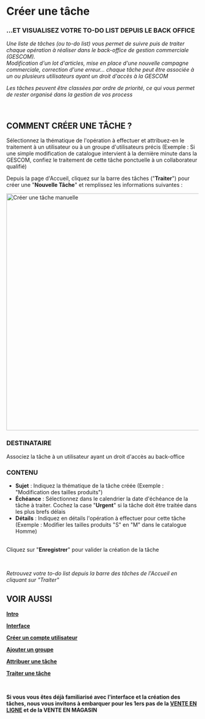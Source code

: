 # Créer une tâche


<h3 ><strong>...ET VISUALISEZ VOTRE TO-DO LIST DEPUIS LE BACK OFFICE</strong></h3>


<p><span ><em>Une liste de t&acirc;ches (ou to-do list)&nbsp;vous permet de suivre puis de traiter chaque op&eacute;ration &agrave; r&eacute;aliser dans le back-office de gestion commerciale (GESCOM). <br />Modification d'un lot d'articles, mise en place d'une nouvelle campagne commerciale, correction d'une erreur... chaque t&acirc;che peut &ecirc;tre associ&eacute;e &agrave; un ou plusieurs utilisateurs ayant un droit d'acc&egrave;s&nbsp;&agrave; la GESCOM</em></span></p>
<p><span ><em>Les t&acirc;ches peuvent &ecirc;tre class&eacute;es par ordre de priorit&eacute;, ce qui vous permet de rester organis&eacute; dans la gestion de vos process</em></span></p>
<p>&nbsp;</p>


<h2>COMMENT CR&Eacute;ER UNE T&Acirc;CHE ?</h2>
<p>S&eacute;lectionnez la th&eacute;matique de l'op&eacute;ration &agrave; effectuer et attribuez-en le traitement &agrave; un utilisateur ou &agrave; un groupe d'utilisateurs pr&eacute;cis (<span >Exemple</span> : Si une simple modification de catalogue intervient &agrave; la derni&egrave;re minute dans la GESCOM, confiez le traitement de cette t&acirc;che ponctuelle &agrave; un collaborateur qualifi&eacute;)</p>
<p>Depuis la page d'Accueil, cliquez sur la barre des t&acirc;ches ("<strong>Traiter</strong>") pour cr&eacute;er une "<strong>Nouvelle T&acirc;che</strong>" et remplissez les informations suivantes :</p>


<p><img src="https://datasimplemente.blob.core.windows.net/aide/creertaches-min.gif" alt="Cr&eacute;er une t&acirc;che manuelle" width="1100" height="619" /></p>


<h3><strong>DESTINATAIRE</strong></h3>
<p>Associez la t&acirc;che &agrave; un utilisateur ayant un droit d'acc&egrave;s au back-office</p>
<h3><strong>CONTENU</strong></h3>
<ul >
<li><strong>Sujet</strong> : Indiquez la th&eacute;matique de la t&acirc;che cr&eacute;&eacute;e (Exemple : "Modification des tailles produits")</li>
<li><strong>&Eacute;ch&eacute;ance</strong> : S&eacute;lectionnez dans le calendrier la date d'&eacute;ch&eacute;ance de la t&acirc;che &agrave; traiter. Cochez la case "<strong>Urgent</strong>" si la t&acirc;che doit &ecirc;tre trait&eacute;e dans les plus brefs d&eacute;lais</li>
<li><strong>D&eacute;tails</strong> : Indiquez en d&eacute;tails l'op&eacute;ration &agrave; effectuer pour cette t&acirc;che (Exemple : Modifier les tailles produits "S" en "M" dans le catalogue Homme)</li>
</ul>
<p><br />Cliquez sur "<strong>Enregistrer</strong>" pour valider la cr&eacute;ation de la t&acirc;che</p>
<p>&nbsp;</p>
<p><span ><em>Retrouvez&nbsp;votre to-do list depuis la barre des t&acirc;ches de l'Accueil en cliquant sur "Traiter"</em></span></p>


<h2>VOIR AUSSI</h2>
<p><strong><span ><a title="Intro" href="/fr-fr/start/interface/default.md">Intro</a></span></strong></p>
<p><strong><span ><a title="Interface" href="/fr-fr/start/interface/first-step-interface.md">Interface</a></span></strong></p>
<p><strong><span ><a title="Cr&eacute;er un compte utilisateur" href="/fr-fr/start/interface/creer-compte.md">Cr&eacute;er un compte utilisateur</a></span></strong></p>
<p><strong><span ><a title="Ajouter un groupe" href="/fr-fr/start/interface/add-group.md">Ajouter un groupe</a></span></strong></p>
<p><strong><span ><a title="Attribuer une t&acirc;che" href="/fr-fr/start/interface/attribuer-task.md">Attribuer une t&acirc;che</a></span></strong></p>
<p><strong><span ><a title="Traiter une t&acirc;che" href="/fr-fr/start/interface/use-tasks.md">Traiter une t&acirc;che</a></span></strong></p>
<p>&nbsp;</p>
<p ><strong><span >Si vous vous &ecirc;tes d&eacute;j&agrave; familiaris&eacute; avec l'interface et la cr&eacute;ation des t&acirc;ches, nous vous invitons &agrave; embarquer pour les 1ers pas de la <a title="VENTE EN LIGNE" href="/fr-fr/start/vente-online/">VENTE EN LIGNE</a> et de la&nbsp;VENTE EN MAGASIN</span></strong></p>

